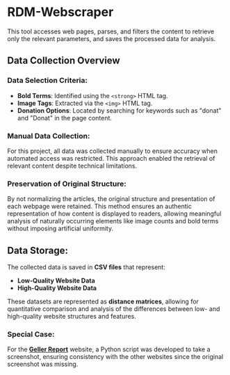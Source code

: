 # RDM-Webscraper

This tool accesses web pages, parses, and filters the content to retrieve only the relevant parameters, and saves the processed data for analysis.

## Data Collection Overview

### Data Selection Criteria:
- **Bold Terms**: Identified using the `<strong>` HTML tag.
- **Image Tags**: Extracted via the `<img>` HTML tag.
- **Donation Options**: Located by searching for keywords such as "donat" and "Donat" in the page content.

### Manual Data Collection:
For this project, all data was collected manually to ensure accuracy when automated access was restricted. This approach enabled the retrieval of relevant content despite technical limitations.

### Preservation of Original Structure:
By not normalizing the articles, the original structure and presentation of each webpage were retained. This method ensures an authentic representation of how content is displayed to readers, allowing meaningful analysis of naturally occurring elements like image counts and bold terms without imposing artificial uniformity.

## Data Storage:
The collected data is saved in **CSV files** that represent:

- **Low-Quality Website Data**
- **High-Quality Website Data**

These datasets are represented as **distance matrices**, allowing for quantitative comparison and analysis of the differences between low- and high-quality website structures and features.

### Special Case:
For the **[Geller Report](https://gellerreport.com/2024/11/steel-city-terror-national-guard-member-is-hamas-terrorist-mohamad-hamad-bought-explosives-for-fireball-bomb-vandalized-jewish-buildings-donated-to-jihad-squad-democrats.html/)** website, a Python script was developed to take a screenshot, ensuring consistency with the other websites since the original screenshot was missing.
